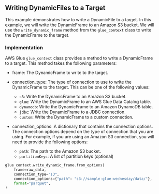 ## Writing DynamicFiles to a Target

This example demonstrates how to write a DynamicFile to a target. In this example, we will write the DynamicFrame to an Amazon S3 bucket. We will use the `write_dynamic_frame` method from the `glue_context` class to write the DynamicFrame to the target.

### Implementation

AWS Glue `glue_context` class provides a method to write a DynamicFrame to a target. This method takes the following parameters:

- frame: The DynamicFrame to write to the target.
- connection_type: The type of connection to use to write the DynamicFrame to the target. This can be one of the following values:
    - `s3`: Write the DynamicFrame to an Amazon S3 bucket.
    - `glue`: Write the DynamicFrame to an AWS Glue Data Catalog table.
    - `dynamodb`: Write the DynamicFrame to an Amazon DynamoDB table.
    - `jdbc`: Write the DynamicFrame to a JDBC connection.
    - `custom`: Write the DynamicFrame to a custom connection.

- connection_options: A dictionary that contains the connection options. The connection options depend on the type of connection that you are using. For example, if you are using an Amazon S3 connection, you will need to provide the following options:

    - `path`: The path to the Amazon S3 bucket.
    - `partitionKeys`: A list of partition keys (optional)

```python
glue_context.write_dynamic_frame.from_options(
    frame=raw_data,
    connection_type="s3",
    connection_options={"path": "s3://sample-glue-wednesday/data/"},
    format="parquet",
)
```
